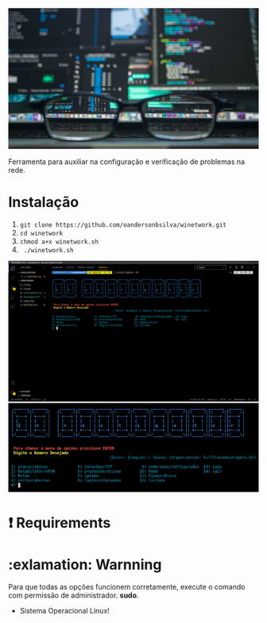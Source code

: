 <img src="investigator-n1.jpg">

 Ferramenta para auxiliar na configuração e verificação de problemas na rede.

# Instalação 
<ol>
<li><code>git clone https://github.com/oandersonbsilva/winetwork.git</code></li>
<li><code>cd winetwork</code></li>
<li><code>chmod a+x winetwork.sh</code></li>
<li><code> ./winetwork.sh </code></li>
</ol>
<img src="investigator.png">
<img src="i2.png">

# :exclamation: Requirements

# :exlamation: Warnning
<p>Para que todas as opções funcionem corretamente, execute o comando com permissão de administrador. <strong>sudo</strong>.</p>

<ul>
<li><p>Sistema Operacional Linux!</p></li>
</ul>

